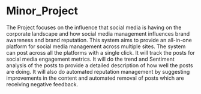 # Minor_Project
The Project focuses on the influence that social media is having on the corporate landscape and how social media management influences brand awareness and brand reputation. This system
aims to provide an all-in-one platform for social media management across multiple sites. The
system can post across all the platforms with a single click. It will track the posts for social media engagement metrics. It will do the trend and Sentiment analysis of the posts to provide a detailed description of how well the posts are doing. It will also do automated reputation management by suggesting improvements in the content and automated removal of posts which are receiving
negative feedback.
